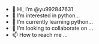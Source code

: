 - 👋 Hi, I’m @yu992847631
- 👀 I’m interested in python...
- 🌱 I’m currently learning python...
- 💞️ I’m looking to collaborate on ... 
- 📫 How to reach me ...

<!---
yu992847631/yu992847631 is a ✨ special ✨ repository because its `README.md` (this file) appears on your GitHub profile.
You can click the Preview link to take a look at your changes.
--->
